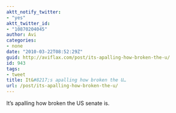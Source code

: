 ```yaml
---
aktt_notify_twitter:
- "yes"
aktt_twitter_id:
- "10870204045"
author: Avi
categories:
- none
date: "2010-03-22T08:52:29Z"
guid: http://aviflax.com/post/its-apalling-how-broken-the-u/
id: 943
tags:
- tweet
title: It&#8217;s apalling how broken the U…
url: /post/its-apalling-how-broken-the-u/
---
```

It&#8217;s apalling how broken the US senate is.